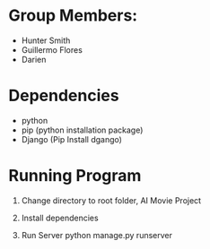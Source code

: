 # Group Members:
- Hunter Smith
- Guillermo Flores
- Darien 

# Dependencies
- python
- pip (python installation package)
- Django (Pip Install dgango)


# Running Program

1. Change directory to root folder, AI Movie Project

2. Install dependencies

1. Run Server
python manage.py runserver 